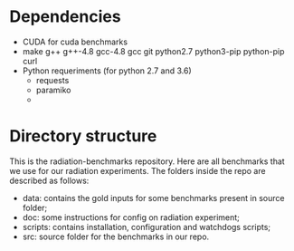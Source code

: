 
# Dependencies
- CUDA for cuda benchmarks
- make g++ g++-4.8 gcc-4.8 gcc git python2.7 python3-pip python-pip curl
- Python requeriments (for python 2.7 and 3.6)
    - requests
    - paramiko
    - 


# Directory structure

This is the radiation-benchmarks repository. Here are all benchmarks that we use for our radiation experiments. The folders inside the repo are described as follows:
     
- data: contains the gold inputs for some benchmarks present in source folder;
- doc: some instructions for config on radiation experiment;
- scripts: contains installation, configuration and watchdogs scripts;
- src: source folder for the benchmarks in our repo.
